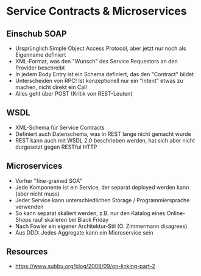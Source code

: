 # Service Contracts & Microservices

## Einschub SOAP
- Ursprünglich Simple Object Access Protocol, aber jetzt nur noch als Eigenname definiert
- XML-Format, was den "Wunsch" des Service Requestors an den Provider beschreibt
- In jedem Body Entry ist ein Schema definiert, das den "Contract" bildet
- Unterscheiden von RPC! Ist konzeptionell nur ein "Intent" etwas zu machen, nicht direkt ein Call
- Alles geht über POST (Kritik von REST-Leuten)

## WSDL
- XML-Schema für Service Contracts
- Definiert auch Datenschema, was in REST lange nicht gemacht wurde
- REST kann auch mit WSDL 2.0 beschrieben werden, hat sich aber nicht durgesetzt gegen RESTful HTTP

## Microservices
- Vorher "fine-grained SOA"
- Jede Komponente ist ein Service, der separat deployed werden kann (aber nicht muss)
- Jeder Service kann unterschiedlichen Storage / Programmiersprache verwenden
- So kann separat skaliert werden, z.B. nur den Katalog eines Online-Shops rauf skalieren bei Black Friday
- Nach Fowler ein eigener Architektur-Stil (O. Zimmermann disagrees)
- Aus DDD: Jedes Aggregate kann ein Microservice sein

## Resources
- <https://www.subbu.org/blog/2008/09/on-linking-part-2>